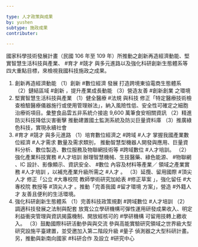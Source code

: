 ```yaml
---

type: 人才政策與成果
by: yushen
subtype: 施政成果
contributer: 

---
```

國家科學技術發展計畫（民國 106 年至 109 年）所推動之創新再造經濟動能、堅實智慧生活科技與產業、 #育才 #競才 與多元進路以及強化科研創新生態體系等四大重點目標，來檢視我國科技施政之成果。
1. 創新再造經濟動能 
（1）創新 #數位經濟 發展
        打造跨境東協電商生態體系
（2）鏈結區域 #創新 ，提升產業成長動能
（3）營造友善 #創新創業 之環境
2. 堅實智慧生活科技與產業 
  （1）健全醫療 #法規 與科技
          修正「特定醫療技術檢查檢驗醫療儀器施行或使用管理辦法」，納入風險性低、安全性可確定之細胞治療術項目。彙整食品雲五非系統介接逾 9,600 萬筆食安相關資訊
   （2）精進防災科技降低災害衝擊
           推動建置國土監測系統及防災巨量資料庫
	（3）推廣綠色科技，實現永續社會
3.  #育才 #競才 與多元進路
    （1）培育數位經濟之 #跨域 #人才
	       掌握我國產業數位經濟 #人才需求 數量及需求類別， 推動智慧型機器人開發與應用、巨量資料分析、數位製造、數位服務及物聯網技術等 #跨域數位 #人才培訓。 
	（2）強化產業科技實務 #人才培訓
	        辦理智慧機械、生技醫藥、綠色能源、 #物聯網 、IC 設計、影像顯示、資訊安全、 #數位 內容及材料等產業／ 領域之產業實務 #人才培訓 ，以補充產業升級所需之 #人才 。 
	（3）延攬、留用國際 #頂尖人才 
	        修正「公立 #大專校院 教師學術研究加給表 #修正草案 」，強化留任 #大專校院 教授等 #頂尖人才 。推動「完善我國 #留才環境 方案」，營造 #外籍人才 友善且便利的生活環境。
4. 強化科研創新生態體系
    （1）完善科技政策規劃
	         #跨域數位 #人才培訓 
	（2）調適科技發展之法制與配套
	        放寬公立學研機構可彈性運用研發成果收入、明定利益衝突管理與資訊揭露機制、開放經核可的 #學研機構 可留用技轉上繳收入。
	（3）鼓勵國際科研活動參與與交流
			參與高能實驗研究領域之世界級大型研究設施平臺建置，並受邀加入第二階段升級 #量子 偵測器之大型科研計畫。另，推動與新南向國家 #科研合作 及設立 #研究中心
			